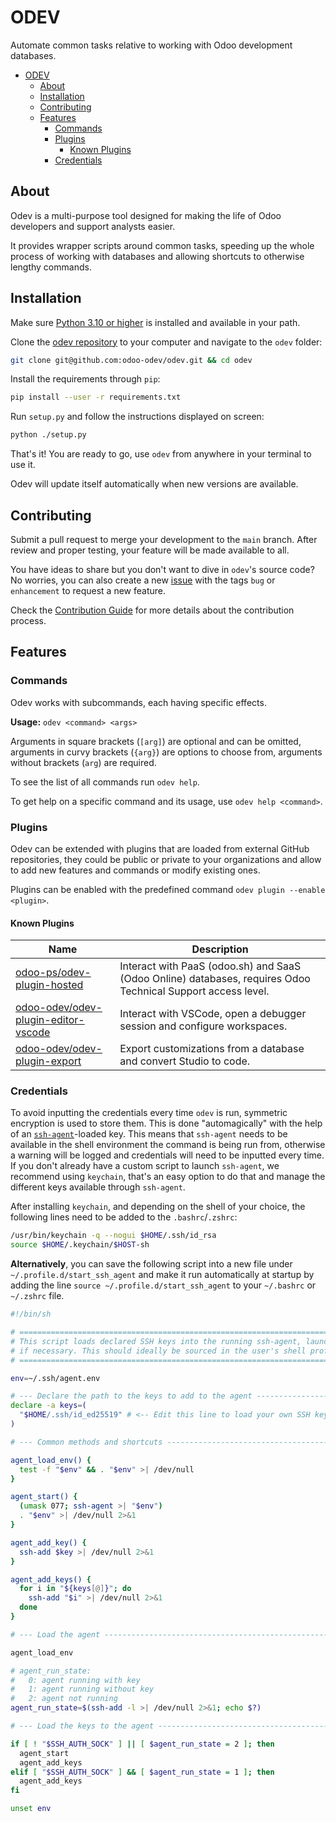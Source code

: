 # ODEV

Automate common tasks relative to working with Odoo development databases.

<!-- TOC depthFrom:2 -->

-   [ODEV](#odev)
    -   [About](#about)
    -   [Installation](#installation)
    -   [Contributing](#contributing)
    -   [Features](#features)
        -   [Commands](#commands)
        -   [Plugins](#plugins)
            -   [Known Plugins](#known-plugins)
        -   [Credentials](#credentials)

<!-- /TOC -->

## About

Odev is a multi-purpose tool designed for making the life of Odoo developers and support analysts easier.

It provides wrapper scripts around common tasks, speeding up the whole process of working with databases and allowing
shortcuts to otherwise lengthy commands.

## Installation

Make sure [Python 3.10 or higher](https://www.python.org/downloads/) is installed and available in your path.

Clone the [odev repository](https://github.com/odoo-odev/odev) to your computer and navigate to the `odev` folder:

```sh
git clone git@github.com:odoo-odev/odev.git && cd odev
```

Install the requirements through `pip`:

```sh
pip install --user -r requirements.txt
```

Run `setup.py` and follow the instructions displayed on screen:

```sh
python ./setup.py
```

That's it! You are ready to go, use `odev` from anywhere in your terminal to use it.

Odev will update itself automatically when new versions are available.

## Contributing

Submit a pull request to merge your development to the `main` branch. After review and proper testing, your feature will
be made available to all.

You have ideas to share but you don't want to dive in `odev`'s source code? No worries, you can also create a new
[issue](https://github.com/odoo-odev/odev/issues/new/choose) with the tags `bug` or `enhancement` to request a new
feature.

Check the [Contribution Guide](./docs/CONTRIBUTING.md) for more details about the contribution process.

## Features

### Commands

Odev works with subcommands, each having specific effects.

**Usage:** `odev <command> <args>`

Arguments in square brackets (`[arg]`) are optional and can be omitted, arguments in curvy brackets (`{arg}`) are
options to choose from, arguments without brackets (`arg`) are required.

To see the list of all commands run `odev help`.

To get help on a specific command and its usage, use `odev help <command>`.

### Plugins

Odev can be extended with plugins that are loaded from external GitHub repositories, they could be public or private to
your organizations and allow to add new features and commands or modify existing ones.

Plugins can be enabled with the predefined command `odev plugin --enable <plugin>`.

#### Known Plugins

| Name                                                                                          | Description                                                                                                  |
| --------------------------------------------------------------------------------------------- | ------------------------------------------------------------------------------------------------------------ |
| [odoo-ps/odev-plugin-hosted](https://github.com/odoo-ps/odev-plugin-hosted)                   | Interact with PaaS (odoo.sh) and SaaS (Odoo Online) databases, requires Odoo Technical Support access level. |
| [odoo-odev/odev-plugin-editor-vscode](https://github.com/odoo-odev/odev-plugin-editor-vscode) | Interact with VSCode, open a debugger session and configure workspaces.                                      |
| [odoo-odev/odev-plugin-export](https://github.com/odoo-odev/odev-plugin-export)               | Export customizations from a database and convert Studio to code.                                            |

### Credentials

To avoid inputting the credentials every time `odev` is run, symmetric encryption is used to store them. This is done
"automagically" with the help of an [`ssh-agent`](https://esc.sh/blog/ssh-agent-windows10-wsl2/)-loaded key. This means
that `ssh-agent` needs to be available in the shell environment the command is being run from, otherwise a warning will
be logged and credentials will need to be inputted every time. If you don't already have a custom script to launch
`ssh-agent`, we recommend using `keychain`, that's an easy option to do that and manage the different keys available
through `ssh-agent`.

After installing `keychain`, and depending on the shell of your choice, the following lines need to be added to the
`.bashrc`/`.zshrc`:

```sh
/usr/bin/keychain -q --nogui $HOME/.ssh/id_rsa
source $HOME/.keychain/$HOST-sh
```

**Alternatively**, you can save the following script into a new file under `~/.profile.d/start_ssh_agent` and make it
run automatically at startup by adding the line `source ~/.profile.d/start_ssh_agent` to your `~/.bashrc` or `~/.zshrc`
file.

```sh
#!/bin/sh

# ==============================================================================
# This script loads declared SSH keys into the running ssh-agent, launching it
# if necessary. This should ideally be sourced in the user's shell profile.
# ==============================================================================

env=~/.ssh/agent.env

# --- Declare the path to the keys to add to the agent -------------------------
declare -a keys=(
  "$HOME/.ssh/id_ed25519" # <-- Edit this line to load your own SSH key(s)
)

# --- Common methods and shortcuts ---------------------------------------------

agent_load_env() {
  test -f "$env" && . "$env" >| /dev/null
}

agent_start() {
  (umask 077; ssh-agent >| "$env")
  . "$env" >| /dev/null 2>&1
}

agent_add_key() {
  ssh-add $key >| /dev/null 2>&1
}

agent_add_keys() {
  for i in "${keys[@]}"; do
    ssh-add "$i" >| /dev/null 2>&1
  done
}

# --- Load the agent -----------------------------------------------------------

agent_load_env

# agent_run_state:
#   0: agent running with key
#   1: agent running without key
#   2: agent not running
agent_run_state=$(ssh-add -l >| /dev/null 2>&1; echo $?)

# --- Load the keys to the agent -----------------------------------------------

if [ ! "$SSH_AUTH_SOCK" ] || [ $agent_run_state = 2 ]; then
  agent_start
  agent_add_keys
elif [ "$SSH_AUTH_SOCK" ] && [ $agent_run_state = 1 ]; then
  agent_add_keys
fi

unset env

```
